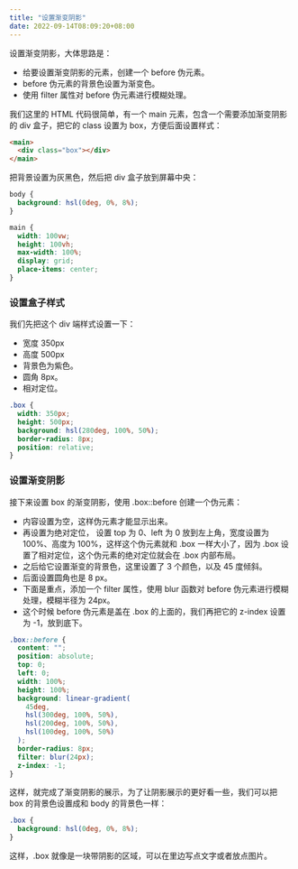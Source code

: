 ```yaml
---
title: "设置渐变阴影"
date: 2022-09-14T08:09:20+08:00
---
```


设置渐变阴影，大体思路是：

- 给要设置渐变阴影的元素，创建一个 before 伪元素。
- before 伪元素的背景色设置为渐变色。
- 使用 filter 属性对 before 伪元素进行模糊处理。

我们这里的 HTML 代码很简单，有一个 main 元素，包含一个需要添加渐变阴影的 div 盒子，把它的 class 设置为 box，方便后面设置样式：

```html
<main>
  <div class="box"></div>
</main>
```

把背景设置为灰黑色，然后把 div 盒子放到屏幕中央：

```css
body {
  background: hsl(0deg, 0%, 8%);
}

main {
  width: 100vw;
  height: 100vh;
  max-width: 100%;
  display: grid;
  place-items: center;
}
```

### 设置盒子样式

我们先把这个 div 端样式设置一下：

- 宽度 350px
- 高度 500px
- 背景色为紫色。
- 圆角 8px。
- 相对定位。

```css
.box {
  width: 350px;
  height: 500px;
  background: hsl(280deg, 100%, 50%);
  border-radius: 8px;
  position: relative;
}
```

### 设置渐变阴影

接下来设置 box 的渐变阴影，使用 .box::before 创建一个伪元素：

- 内容设置为空，这样伪元素才能显示出来。
- 再设置为绝对定位， 设置 top 为 0、left 为 0 放到左上角，宽度设置为 100%、高度为 100%，这样这个伪元素就和 .box 一样大小了，因为 .box 设置了相对定位，这个伪元素的绝对定位就会在 .box 内部布局。
- 之后给它设置渐变的背景色，这里设置了 3 个颜色，以及 45 度倾斜。
- 后面设置圆角也是 8 px。
- 下面是重点，添加一个 filter 属性，使用 blur 函数对 before 伪元素进行模糊处理，模糊半径为 24px。
- 这个时候 before 伪元素是盖在 .box 的上面的，我们再把它的 z-index 设置为 -1，放到底下。

```css
.box::before {
  content: "";
  position: absolute;
  top: 0;
  left: 0;
  width: 100%;
  height: 100%;
  background: linear-gradient(
    45deg,
    hsl(300deg, 100%, 50%),
    hsl(200deg, 100%, 50%),
    hsl(100deg, 100%, 50%)
  );
  border-radius: 8px;
  filter: blur(24px);
  z-index: -1;
}
```

这样，就完成了渐变阴影的展示，为了让阴影展示的更好看一些，我们可以把 box 的背景色设置成和 body 的背景色一样：

```css
.box {
  background: hsl(0deg, 0%, 8%);
}
```

这样，.box 就像是一块带阴影的区域，可以在里边写点文字或者放点图片。